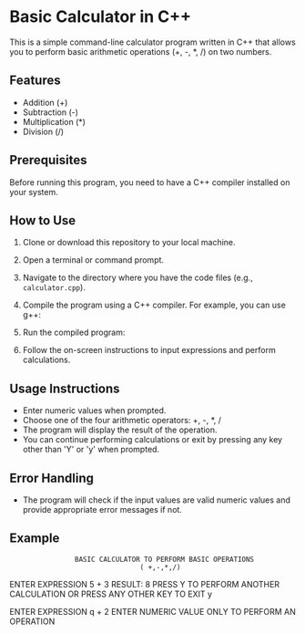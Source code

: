 # Basic Calculator in C++

This is a simple command-line calculator program written in C++ that allows you to perform basic arithmetic operations (+, -, *, /) on two numbers.

## Features

- Addition (+)
- Subtraction (-)
- Multiplication (*)
- Division (/)

## Prerequisites

Before running this program, you need to have a C++ compiler installed on your system.

## How to Use

1. Clone or download this repository to your local machine.

2. Open a terminal or command prompt.

3. Navigate to the directory where you have the code files (e.g., `calculator.cpp`).

4. Compile the program using a C++ compiler. For example, you can use g++:

5. Run the compiled program:

6. Follow the on-screen instructions to input expressions and perform calculations.

## Usage Instructions

- Enter numeric values when prompted.
- Choose one of the four arithmetic operators: +, -, *, /
- The program will display the result of the operation.
- You can continue performing calculations or exit by pressing any key other than 'Y' or 'y' when prompted.

## Error Handling

- The program will check if the input values are valid numeric values and provide appropriate error messages if not.

## Example

                    BASIC CALCULATOR TO PERFORM BASIC OPERATIONS
                                    ( +,-,*,/)
ENTER EXPRESSION
5 + 3
RESULT: 8
PRESS Y TO PERFORM ANOTHER CALCULATION OR PRESS ANY OTHER KEY TO EXIT
y

ENTER EXPRESSION
q + 2
ENTER NUMERIC VALUE ONLY TO PERFORM AN OPERATION
